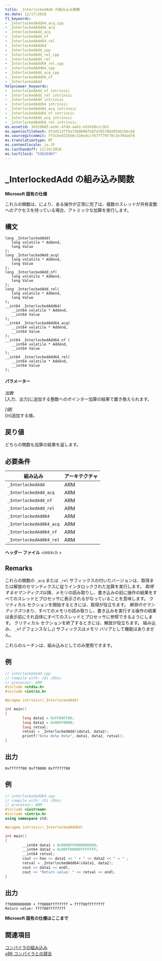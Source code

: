 ```yaml
---
title: _InterlockedAdd の組み込み関数
ms.date: 12/17/2018
f1_keywords:
- _InterlockedAdd64_acq_cpp
- _InterlockedAdd64_acq
- _InterlockedAdd_acq
- _InterlockedAdd_nf
- _InterlockedAdd64_rel
- _InterlockedAdd64
- _InterlockedAdd_cpp
- _InterlockedAdd_rel_cpp
- _InterlockedAdd_rel
- _InterlockedAdd64_rel_cpp
- _InterlockedAdd64_cpp
- _InterlockedAdd_acq_cpp
- _InterlockedAdd64_nf
- _InterlockedAdd
helpviewer_keywords:
- _InterlockedAdd_nf intrinsic
- _InterlockedAdd_rel intrinsic
- _InterlockedAdd intrinsic
- _InterlockedAdd64 intrinsic
- _InterlockedAdd64_acq intrinsic
- _InterlockedAdd64_nf intrinsic
- _InterlockedAdd_acq intrinsic
- _InterlockedAdd64_rel intrinsic
ms.assetid: 3d319603-ea9c-4fdd-ae61-e52430ccc3b1
ms.openlocfilehash: 473d113ff9af3b009075dfef657082034b1bbcb6
ms.sourcegitcommit: ff3cbe4235b6c316edcc7677f79f70c3e784ad76
ms.translationtype: MT
ms.contentlocale: ja-JP
ms.lasthandoff: 12/19/2018
ms.locfileid: "53626907"
---
```

# <a name="interlockedadd-intrinsic-functions"></a>_InterlockedAdd の組み込み関数

**Microsoft 固有の仕様**

これらの関数は、により、ある操作が正常に完了は、複数のスレッドが共有変数へのアクセスを持っている場合、アトミックな加算を実行します。

## <a name="syntax"></a>構文

```
long _InterlockedAdd(
   long volatile * Addend,
   long Value
);
long _InterlockedAdd_acq(
   long volatile * Addend,
   long Value
);
long _InterlockedAdd_nf(
   long volatile * Addend,
   long Value
);
long _InterlockedAdd_rel(
   long volatile * Addend,
   long Value
);
__int64 _InterlockedAdd64(
   __int64 volatile * Addend,
   __int64 Value
);
__int64 _InterlockedAdd64_acq(
   __int64 volatile * Addend,
   __int64 Value
);
__int64 _InterlockedAdd64_nf (
   __int64 volatile * Addend,
   __int64 Value
);
__int64 _InterlockedAdd64_rel(
   __int64 volatile * Addend,
   __int64 Value
);
```

#### <a name="parameters"></a>パラメーター

*加数*<br/>
[入力、出力]に追加する整数へのポインター加算の結果で置き換えられます。

*[値]*<br/>
[in]追加する値。

## <a name="return-value"></a>戻り値

どちらの関数も加算の結果を返します。

## <a name="requirements"></a>必要条件

|組み込み|アーキテクチャ|
|---------------|------------------|
|`_InterlockedAdd`|ARM|
|`_InterlockedAdd_acq`|ARM|
|`_InterlockedAdd_nf`|ARM|
|`_InterlockedAdd_rel`|ARM|
|`_InterlockedAdd64`|ARM|
|`_InterlockedAdd64_acq`|ARM|
|`_InterlockedAdd64_nf`|ARM|
|`_InterlockedAdd64_rel`|ARM|

**ヘッダー ファイル** \<intrin.h >

## <a name="remarks"></a>Remarks

これらの関数の `_acq` または `_rel` サフィックスの付いたバージョンは、取得または解放のセマンティクスに従うインタロックされた加算を実行します。 *取得するセマンティクス*以降、メモリの読み取りし、書き込みの前に操作の結果をすべてのスレッドとプロセッサに表示されるがなっていることを意味します。 クリティカル セクションを開始するときには、取得が役立ちます。 *解放のセマンティクス*つまり、すべてのメモリの読み取りし、書き込みを実行する操作の結果は表示前にそれ自体にすべてのスレッドとプロセッサに参照できるようにします。 クリティカル セクションを終了するときには、解放が役立ちます。 組み込み、 `_nf` (「フェンスなし」) サフィックスはメモリ バリアとして機能はありません。

これらのルーチンは、組み込みとしてのみ使用できます。

## <a name="example"></a>例

```cpp
// interlockedadd.cpp
// Compile with: /Oi /EHsc
// processor: ARM
#include <stdio.h>
#include <intrin.h>

#pragma intrinsic(_InterlockedAdd)

int main()
{
        long data1 = 0xFF00FF00;
        long data2 = 0x00FF0000;
        long retval;
        retval = _InterlockedAdd(&data1, data2);
        printf("0x%x 0x%x 0x%x", data1, data2, retval);
}
```

## <a name="output"></a>出力

```Output
0xffffff00 0xff0000 0xffffff00
```

## <a name="example"></a>例

```cpp
// interlockedadd64.cpp
// compile with: /Oi /EHsc
// processor: ARM
#include <iostream>
#include <intrin.h>
using namespace std;

#pragma intrinsic(_InterlockedAdd64)

int main()
{
        __int64 data1 = 0x0000FF0000000000;
        __int64 data2 = 0x00FF0000FFFFFFFF;
        __int64 retval;
        cout << hex << data1 << " + " << data2 << " = " ;
        retval = _InterlockedAdd64(&data1, data2);
        cout << data1 << endl;
        cout << "Return value: " << retval << endl;
}
```

## <a name="output"></a>出力

```Output
ff0000000000 + ff0000ffffffff = ffff00ffffffff
Return value: ffff00ffffffff
```

**Microsoft 固有の仕様はここまで**

## <a name="see-also"></a>関連項目

[コンパイラの組み込み](../intrinsics/compiler-intrinsics.md)<br/>
[x86 コンパイラとの競合](../build/x64-software-conventions.md#conflicts-with-the-x86-compiler)